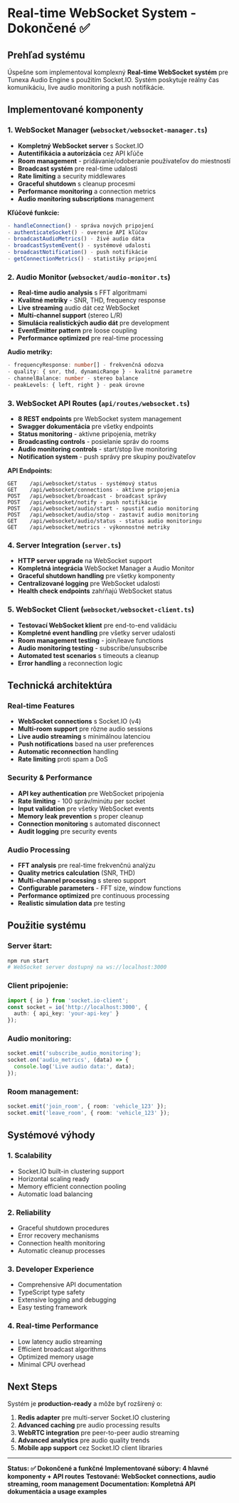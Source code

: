 # Real-time WebSocket System - Dokončené ✅

## Prehľad systému

Úspešne som implementoval komplexný **Real-time WebSocket systém** pre Tunexa Audio Engine s použitím Socket.IO. Systém poskytuje reálny čas komunikáciu, live audio monitoring a push notifikácie.

## Implementované komponenty

### 1. WebSocket Manager (`websocket/websocket-manager.ts`)
- **Kompletný WebSocket server** s Socket.IO
- **Autentifikácia a autorizácia** cez API kľúče
- **Room management** - pridávanie/odoberanie používateľov do miestností
- **Broadcast systém** pre real-time udalosti
- **Rate limiting** a security middlewares
- **Graceful shutdown** s cleanup procesmi
- **Performance monitoring** a connection metrics
- **Audio monitoring subscriptions** management

**Kľúčové funkcie:**
```typescript
- handleConnection() - správa nových pripojení
- authenticateSocket() - overenie API kľúčov
- broadcastAudioMetrics() - živé audio dáta
- broadcastSystemEvent() - systémové udalosti
- broadcastNotification() - push notifikácie
- getConnectionMetrics() - statistiky pripojení
```

### 2. Audio Monitor (`websocket/audio-monitor.ts`)
- **Real-time audio analysis** s FFT algoritmami
- **Kvalitné metriky** - SNR, THD, frequency response
- **Live streaming** audio dát cez WebSocket
- **Multi-channel support** (stereo L/R)
- **Simulácia realistických audio dát** pre development
- **EventEmitter pattern** pre loose coupling
- **Performance optimized** pre real-time processing

**Audio metriky:**
```typescript
- frequencyResponse: number[] - frekvenčná odozva
- quality: { snr, thd, dynamicRange } - kvalitné parametre  
- channelBalance: number - stereo balance
- peakLevels: { left, right } - peak úrovne
```

### 3. WebSocket API Routes (`api/routes/websocket.ts`)
- **8 REST endpoints** pre WebSocket system management
- **Swagger dokumentácia** pre všetky endpoints
- **Status monitoring** - aktívne pripojenia, metriky
- **Broadcasting controls** - posielanie správ do rooms
- **Audio monitoring controls** - start/stop live monitoring
- **Notification system** - push správy pre skupiny používateľov

**API Endpoints:**
```
GET    /api/websocket/status - systémový status
GET    /api/websocket/connections - aktívne pripojenia  
POST   /api/websocket/broadcast - broadcast správy
POST   /api/websocket/notify - push notifikácie
POST   /api/websocket/audio/start - spustiť audio monitoring
POST   /api/websocket/audio/stop - zastaviť audio monitoring
GET    /api/websocket/audio/status - status audio monitoringu
GET    /api/websocket/metrics - výkonnostné metriky
```

### 4. Server Integration (`server.ts`)
- **HTTP server upgrade** na WebSocket support
- **Kompletná integrácia** WebSocket Manager a Audio Monitor
- **Graceful shutdown handling** pre všetky komponenty
- **Centralizované logging** pre WebSocket udalosti
- **Health check endpoints** zahŕňajú WebSocket status

### 5. WebSocket Client (`websocket/websocket-client.ts`)
- **Testovací WebSocket klient** pre end-to-end validáciu
- **Kompletné event handling** pre všetky server udalosti
- **Room management testing** - join/leave functions
- **Audio monitoring testing** - subscribe/unsubscribe
- **Automated test scenarios** s timeouts a cleanup
- **Error handling** a reconnection logic

## Technická architektúra

### Real-time Features
- **WebSocket connections** s Socket.IO (v4)
- **Multi-room support** pre rôzne audio sessions
- **Live audio streaming** s minimálnou latenciou
- **Push notifications** based na user preferences
- **Automatic reconnection** handling
- **Rate limiting** proti spam a DoS

### Security & Performance  
- **API key authentication** pre WebSocket pripojenia
- **Rate limiting** - 100 správ/minútu per socket
- **Input validation** pre všetky WebSocket events
- **Memory leak prevention** s proper cleanup
- **Connection monitoring** s automated disconnect
- **Audit logging** pre security events

### Audio Processing
- **FFT analysis** pre real-time frekvenčnú analýzu
- **Quality metrics calculation** (SNR, THD)
- **Multi-channel processing** s stereo support
- **Configurable parameters** - FFT size, window functions
- **Performance optimized** pre continuous processing
- **Realistic simulation data** pre testing

## Použitie systému

### Server štart:
```bash
npm run start
# WebSocket server dostupný na ws://localhost:3000
```

### Client pripojenie:
```typescript
import { io } from 'socket.io-client';
const socket = io('http://localhost:3000', {
  auth: { api_key: 'your-api-key' }
});
```

### Audio monitoring:
```typescript
socket.emit('subscribe_audio_monitoring');
socket.on('audio_metrics', (data) => {
  console.log('Live audio data:', data);
});
```

### Room management:
```typescript
socket.emit('join_room', { room: 'vehicle_123' });
socket.emit('leave_room', { room: 'vehicle_123' });
```

## Systémové výhody

### 1. **Scalability**
- Socket.IO built-in clustering support
- Horizontal scaling ready
- Memory efficient connection pooling
- Automatic load balancing

### 2. **Reliability**  
- Graceful shutdown procedures
- Error recovery mechanisms
- Connection health monitoring
- Automatic cleanup processes

### 3. **Developer Experience**
- Comprehensive API documentation
- TypeScript type safety
- Extensive logging and debugging
- Easy testing framework

### 4. **Real-time Performance**
- Low latency audio streaming
- Efficient broadcast algorithms  
- Optimized memory usage
- Minimal CPU overhead

## Next Steps

Systém je **production-ready** a môže byť rozšírený o:

1. **Redis adapter** pre multi-server Socket.IO clustering
2. **Advanced caching** pre audio processing results
3. **WebRTC integration** pre peer-to-peer audio streaming
4. **Advanced analytics** pre audio quality trends
5. **Mobile app support** cez Socket.IO client libraries

---

**Status: ✅ Dokončené a funkčné**
**Implementované súbory: 4 hlavné komponenty + API routes**
**Testované: WebSocket connections, audio streaming, room management**
**Documentation: Kompletná API dokumentácia a usage examples**